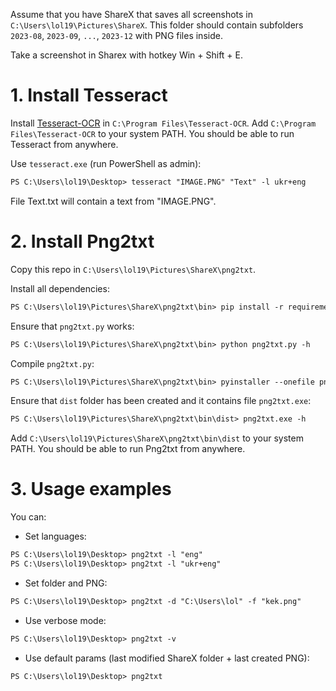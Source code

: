 Assume that you have ShareX that saves all screenshots in `C:\Users\lol19\Pictures\ShareX`.
This folder should contain subfolders `2023-08`, `2023-09`, `...`, `2023-12` with PNG files inside.

Take a screenshot in Sharex with hotkey Win + Shift + E.



# 1. Install Tesseract 
Install [Tesseract-OCR](https://github.com/UB-Mannheim/tesseract/wiki) in `C:\Program Files\Tesseract-OCR`.
Add `C:\Program Files\Tesseract-OCR` to your system PATH. You should be able to run Tesseract from anywhere.

Use `tesseract.exe` (run PowerShell as admin):
```ps
PS C:\Users\lol19\Desktop> tesseract "IMAGE.PNG" "Text" -l ukr+eng
```
File Text.txt will contain a text from "IMAGE.PNG".



# 2. Install Png2txt
Copy this repo in `C:\Users\lol19\Pictures\ShareX\png2txt`.

Install all dependencies:
```ps
PS C:\Users\lol19\Pictures\ShareX\png2txt\bin> pip install -r requirements.txt
```

Ensure that `png2txt.py` works:
```ps 
PS C:\Users\lol19\Pictures\ShareX\png2txt\bin> python png2txt.py -h 
```

Compile `png2txt.py`:
```ps
PS C:\Users\lol19\Pictures\ShareX\png2txt\bin> pyinstaller --onefile png2txt.py
```

Ensure that `dist` folder has been created and it contains file `png2txt.exe`:
```ps
PS C:\Users\lol19\Pictures\ShareX\png2txt\bin\dist> png2txt.exe -h
```

Add `C:\Users\lol19\Pictures\ShareX\png2txt\bin\dist` to your system PATH. You should be able to run Png2txt from anywhere.


# 3. Usage examples
You can: 
* Set languages:
```ps
PS C:\Users\lol19\Desktop> png2txt -l "eng"
PS C:\Users\lol19\Desktop> png2txt -l "ukr+eng"
```

* Set folder and PNG:
```ps
PS C:\Users\lol19\Desktop> png2txt -d "C:\Users\lol" -f "kek.png"
```

* Use verbose mode:
```ps
PS C:\Users\lol19\Desktop> png2txt -v
```

* Use default params (last modified ShareX folder + last created PNG):
```ps
PS C:\Users\lol19\Desktop> png2txt
```
